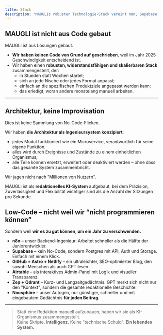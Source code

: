 ```yaml
---
title: Stack
description: "MAUGLIs robuster Technologie-Stack vereint n8n, Supabase, GitHub, Astro, Netlify, Airtable, Zep, Qdrant und Noosphäre zu einem redaktionellen KI-System, das in Stunden startet, sich an jedes Format anpasst und Unternehmensleistung ohne technische Schulden bietet."
---
```



## **MAUGLI ist nicht aus Code gebaut**

MAUGLI ist aus Lösungen gebaut.

- **Wir haben keinen Code von Grund auf geschrieben**, weil im Jahr 2025 Geschwindigkeit entscheidend ist.
- Wir haben einen **robusten, widerstandsfähigen und skalierbaren Stack** zusammengestellt, der:
    - in Stunden statt Wochen startet;
    - sich an jede Nische oder jedes Format anpasst;
    - einfach an die spezifischen Produktziele angepasst werden kann;
    - das erledigt, woran andere monatelang manuell arbeiten.

---

## **Architektur, keine Improvisation**

Dies ist keine Sammlung von No-Code-Flicken.

Wir haben **die Architektur als Ingenieursystem konzipiert**:

- jedes Modul funktioniert wie ein Microservice, verantwortlich für seine eigene Funktion;
- alles wird durch Ereignisse und Zustände zu einem einheitlichen Organismus;
- alle Teile können ersetzt, erweitert oder deaktiviert werden – ohne dass das gesamte System zusammenbricht.

Wir jagen nicht nach "Millionen von Nutzern".

MAUGLI ist als **redaktionelles KI-System** aufgebaut, bei dem Präzision, Zuverlässigkeit und Flexibilität wichtiger sind als die Anzahl der Sitzungen pro Sekunde.

## **Low-Code – nicht weil wir “nicht programmieren können”**

Sondern weil **wir es zu gut können, um ein Jahr zu verschwenden.**

- **n8n** – unser Backend-Ingenieur. Arbeitet schneller als die Hälfte der Juniorentwickler.
- **Supabase** – kein No-Code, sondern Postgres mit API, Auth und Storage. Einfach mit einem Klick.
- **GitHub + Astro + Netlify** – ein ultraleichter, SEO-optimierter Blog, den sowohl Menschen als auch GPT lesen.
- **Airtable** – als interaktives Admin-Panel mit Logik und visueller Transparenz.
- **Zep + Qdrant** – Kurz- und Langzeitgedächtnis. GPT merkt sich nicht nur den "Kontext", sondern die gesamte redaktionelle Geschichte.
- **Noosphäre** – unser Autogen, nur günstiger, schneller und mit eingebautem Gedächtnis **für jeden Beitrag**.

---

> Statt eine Redaktion manuell aufzubauen, haben wir sie als KI-Organismus zusammengestellt.  
Keine Skripte. **Intelligenz.** Keine "technische Schuld". **Ein lebendes System.**